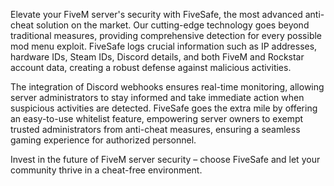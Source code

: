 Elevate your FiveM server's security with FiveSafe, the most advanced anti-cheat solution on the market. Our cutting-edge technology goes beyond traditional measures, providing comprehensive detection for every possible mod menu exploit. FiveSafe logs crucial information such as IP addresses, hardware IDs, Steam IDs, Discord details, and both FiveM and Rockstar account data, creating a robust defense against malicious activities.

The integration of Discord webhooks ensures real-time monitoring, allowing server administrators to stay informed and take immediate action when suspicious activities are detected. FiveSafe goes the extra mile by offering an easy-to-use whitelist feature, empowering server owners to exempt trusted administrators from anti-cheat measures, ensuring a seamless gaming experience for authorized personnel.

Invest in the future of FiveM server security – choose FiveSafe and let your community thrive in a cheat-free environment.
